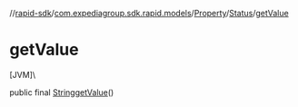 //[rapid-sdk](../../../../index.md)/[com.expediagroup.sdk.rapid.models](../../index.md)/[Property](../index.md)/[Status](index.md)/[getValue](get-value.md)

# getValue

[JVM]\

public final [String](https://docs.oracle.com/javase/8/docs/api/java/lang/String.html)[getValue](get-value.md)()
